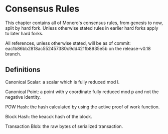 # Consensus Rules

This chapter contains all of Monero's consensus rules, from genesis to now, split by hard fork. Unless otherwise stated rules in earlier
hard forks apply to later hard forks.

All references, unless otherwise stated, will be as of commit: eac1b86bb2818ac552457380c9dd421fb8935e5b on the release-v0.18 branch.

## Definitions

Canonical Scalar:
a scalar which is fully reduced mod l.

Canonical Point:
a point with y coordinate fully reduced mod p and not the negative identity.

POW Hash:
the hash calculated by using the active proof of work function.

Block Hash:
the keacck hash of the block.

Transaction Blob:
the raw bytes of serialized transaction.